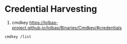 

# Credential Harvesting


1. cmdkey
https://lolbas-project.github.io/lolbas/Binaries/Cmdkey/#credentials
```
cmdkey /list
```






